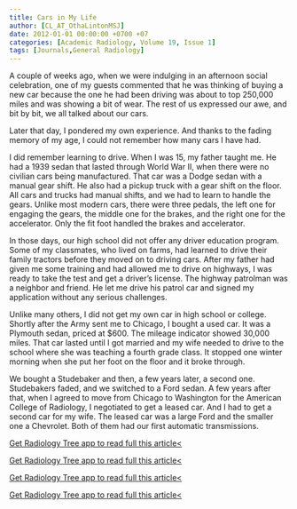 ```yaml
---
title: Cars in My Life
author: [CL_AT_OthaLintonMSJ]
date: 2012-01-01 00:00:00 +0700 +07
categories: [Academic Radiology, Volume 19, Issue 1]
tags: [Journals,General Radiology]
---
```

A couple of weeks ago, when we were indulging in an afternoon social celebration, one of my guests commented that he was thinking of buying a new car because the one he had been driving was about to top 250,000 miles and was showing a bit of wear. The rest of us expressed our awe, and bit by bit, we all talked about our cars.

Later that day, I pondered my own experience. And thanks to the fading memory of my age, I could not remember how many cars I have had.

I did remember learning to drive. When I was 15, my father taught me. He had a 1939 sedan that lasted through World War II, when there were no civilian cars being manufactured. That car was a Dodge sedan with a manual gear shift. He also had a pickup truck with a gear shift on the floor. All cars and trucks had manual shifts, and we had to learn to handle the gears. Unlike most modern cars, there were three pedals, the left one for engaging the gears, the middle one for the brakes, and the right one for the accelerator. Only the fit foot handled the brakes and accelerator.

In those days, our high school did not offer any driver education program. Some of my classmates, who lived on farms, had learned to drive their family tractors before they moved on to driving cars. After my father had given me some training and had allowed me to drive on highways, I was ready to take the test and get a driver’s license. The highway patrolman was a neighbor and friend. He let me drive his patrol car and signed my application without any serious challenges.

Unlike many others, I did not get my own car in high school or college. Shortly after the Army sent me to Chicago, I bought a used car. It was a Plymouth sedan, priced at $600. The mileage indicator showed 30,000 miles. That car lasted until I got married and my wife needed to drive to the school where she was teaching a fourth grade class. It stopped one winter morning when she put her foot on the floor and it broke through.

We bought a Studebaker and then, a few years later, a second one. Studebakers faded, and we switched to a Ford sedan. A few years after that, when I agreed to move from Chicago to Washington for the American College of Radiology, I negotiated to get a leased car. And I had to get a second car for my wife. The leased car was a large Ford and the smaller one a Chevrolet. Both of them had our first automatic transmissions.

[Get Radiology Tree app to read full this article<](https://clinicalpub.com/app)

[Get Radiology Tree app to read full this article<](https://clinicalpub.com/app)

[Get Radiology Tree app to read full this article<](https://clinicalpub.com/app)

[Get Radiology Tree app to read full this article<](https://clinicalpub.com/app)